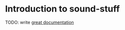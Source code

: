 # Introduction to sound-stuff

TODO: write [great documentation](http://jacobian.org/writing/what-to-write/)

